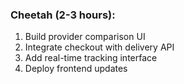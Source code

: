 ### **Cheetah (2-3 hours):**

1. Build provider comparison UI
2. Integrate checkout with delivery API
3. Add real-time tracking interface
4. Deploy frontend updates
